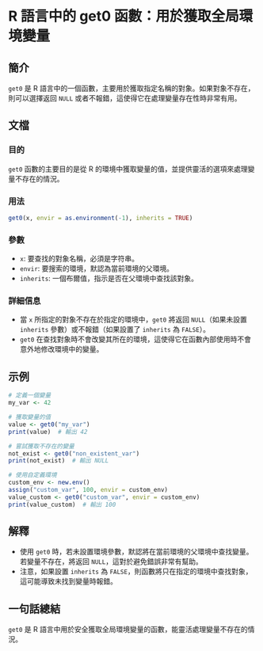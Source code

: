 <!--
Meta Description: # R 語言中的 get0 函數：用於獲取全局環境變量 ## 簡介 `get0` 是 R 語言中的一個函數，主要用於獲取指定名稱的對象。如果對象不存在，則可以選擇返回 `NULL` 或者不報錯，這使得它在處理變量存在性時非常有用。 ## 文檔 ### 目的 `get0` 函數的主要目的是從 R 的環...
Meta Keywords: get0, inherits, null, envir, print
-->

# R 語言中的 get0 函數：用於獲取全局環境變量

## 簡介
`get0` 是 R 語言中的一個函數，主要用於獲取指定名稱的對象。如果對象不存在，則可以選擇返回 `NULL` 或者不報錯，這使得它在處理變量存在性時非常有用。

## 文檔
### 目的
`get0` 函數的主要目的是從 R 的環境中獲取變量的值，並提供靈活的選項來處理變量不存在的情況。

### 用法
```R
get0(x, envir = as.environment(-1), inherits = TRUE)
```

### 參數
- `x`: 要查找的對象名稱，必須是字符串。
- `envir`: 要搜索的環境，默認為當前環境的父環境。
- `inherits`: 一個布爾值，指示是否在父環境中查找該對象。

### 詳細信息
- 當 `x` 所指定的對象不存在於指定的環境中，`get0` 將返回 `NULL`（如果未設置 `inherits` 參數）或不報錯（如果設置了 `inherits` 為 `FALSE`）。
- `get0` 在查找對象時不會改變其所在的環境，這使得它在函數內部使用時不會意外地修改環境中的變量。

## 示例
```R
# 定義一個變量
my_var <- 42

# 獲取變量的值
value <- get0("my_var")
print(value)  # 輸出 42

# 嘗試獲取不存在的變量
not_exist <- get0("non_existent_var")
print(not_exist)  # 輸出 NULL

# 使用自定義環境
custom_env <- new.env()
assign("custom_var", 100, envir = custom_env)
value_custom <- get0("custom_var", envir = custom_env)
print(value_custom)  # 輸出 100
```

## 解釋
- 使用 `get0` 時，若未設置環境參數，默認將在當前環境的父環境中查找變量。若變量不存在，將返回 `NULL`，這對於避免錯誤非常有幫助。
- 注意，如果設置 `inherits` 為 `FALSE`，則函數將只在指定的環境中查找對象，這可能導致未找到變量時報錯。

## 一句話總結
`get0` 是 R 語言中用於安全獲取全局環境變量的函數，能靈活處理變量不存在的情況。